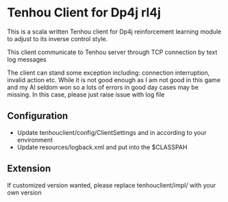 # Tenhou Client for Dp4j rl4j
This is a scala written Tenhou client for Dp4j reinforcement learning module to adjust to its inverse control style.

This client communicate to Tenhou server through TCP connection by text log messages

The client can stand some exception including: connection interruption, invalid action etc.
While it is not good enough as I am not good in this game and my AI seldom won so a lots of errors in good day cases may be missing.
In this case, please just raise issue with log file

## Configuration
* Update tenhouclient/config/ClientSettings and in according to your environment
* Update resources/logback.xml and put into the $CLASSPAH

## Extension
If customized version wanted, please replace tenhouclient/impl/ with your own version

